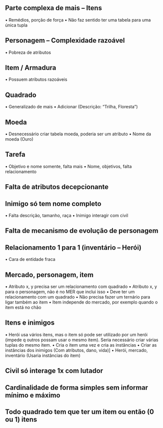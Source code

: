 ## Parte complexa de mais – Itens
•	Remédios, porção de força
•	Não faz sentido ter uma tabela para uma única tupla

## Personagem – Complexidade razoável
•	Pobreza de atributos

## Item / Armadura
•	Possuem atributos razoáveis

## Quadrado
•	Generalizado de mais
•	Adicionar (Descrição: “Trilha, Floresta”)

## Moeda
•	Desnecessário criar tabela moeda, poderia ser um atributo
•	Nome da moeda (Ouro)

## Tarefa
•	Objetivo e nome somente, falta mais
•	Nome, objetivos, falta relacionamento

## Falta de atributos decepcionante

## Inimigo só tem nome completo
•	Falta descrição, tamanho, raça
•	Inimigo interagir com civil

## Falta de mecanismo de evolução de personagem

## Relacionamento 1 para 1 (inventário – Herói)
•	Cara de entidade fraca

## Mercado, personagem, item
•	Atributo x, y precisa ser um relacionamento com quadrado
•	Atributo x, y para o personagem, não é no MER que inclui isso
•	Deve ter um relacionamento com um quadrado
•	Não precisa fazer um ternário para ligar também ao item
•	Item independe do mercado, por exemplo quando o item está no chão

## Itens e inimigos
•	Herói usa vários itens, mas o item só pode ser utilizado por um herói (impede q outros possam usar o mesmo item). Seria necessário criar várias tuplas do mesmo item.
•	Cria o item uma vez e cria as instâncias
•	Criar as instâncias dos inimigos (Com atributos, dano, vida)]
•	Herói, mercado, inventário (Usaria instâncias do item)

## Civil só interage 1x com lutador

## Cardinalidade de forma simples sem informar mínimo e máximo

## Todo quadrado tem que ter um item ou então (0 ou 1) itens





